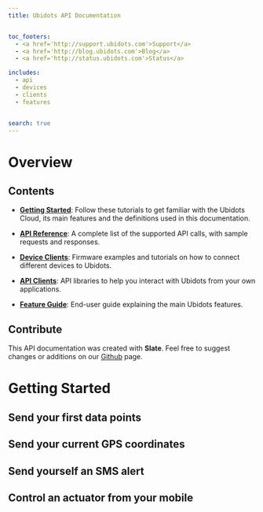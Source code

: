 ```yaml
---
title: Ubidots API Documentation


toc_footers:
  - <a href='http://support.ubidots.com'>Support</a>
  - <a href='http://blog.ubidots.com'>Blog</a>
  - <a href='http://status.ubidots.com'>Status</a>

includes:
  - api
  - devices
  - clients
  - features


search: true
---
```


# Overview

## Contents

* [**Getting Started**](#getting-started): Follow these tutorials to get familiar with the Ubidots Cloud, its main features and the definitions used in this documentation.

* [**API Reference**](#api-reference): A complete list of the supported API calls, with sample requests and responses.

* [**Device Clients**](#devices): Firmware examples and tutorials on how to connect different devices to Ubidots.

* [**API Clients**](#clients): API libraries to help you interact with Ubidots from your own applications.

* [**Feature Guide**](#features): End-user guide explaining the main Ubidots features.


## Contribute

This API documentation was created with **Slate**. Feel free to suggest changes or additions on our [Github](http://github.com/ubidots/slate) page.

# Getting Started

## Send your first data points

## Send your current GPS coordinates

## Send yourself an SMS alert

## Control an actuator from your mobile





